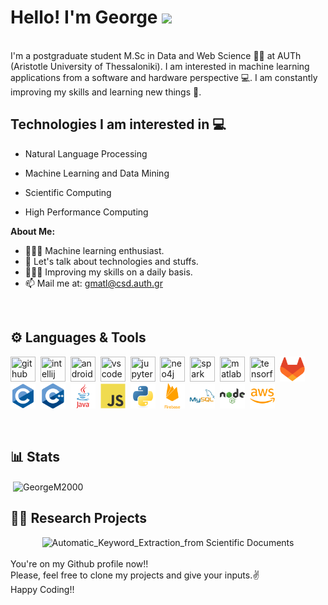 # Hello! I'm George <img src="https://github.com/TheDudeThatCode/TheDudeThatCode/blob/master/Assets/Developer.gif" width="80px">

<br />
I'm a postgraduate student M.Sc in Data and Web Science 👨‍💻 at AUTh (Aristotle University of Thessaloniki). I am interested in machine learning applications from a software and hardware perspective 💻. I am constantly improving my skills and learning new things 🚀.
<br/>

## Technologies I am interested in :computer:

- Natural Language Processing
- Machine Learning and Data Mining
- Scientific Computing
- High Performance Computing

  <!-- <br/>
  <br/>
  <img align="right" alt="GIF" src="https://media.giphy.com/media/ZVik7pBtu9dNS/giphy.gif" />
  </br> -->

**About Me:**

- 👨🏽‍💻 Machine learning enthusiast.
- 💬 Let's talk about technologies and stuffs.
- 👨🏽‍💼 Improving my skills on a daily basis.
- 📫 Mail me at: gmatl@csd.auth.gr
<br/>

## ⚙️ Languages & Tools

<img src="https://user-images.githubusercontent.com/25181517/192108374-8da61ba1-99ec-41d7-80b8-fb2f7c0a4948.png" title="github" width="40" height="40"/>&nbsp;
<img src="https://user-images.githubusercontent.com/25181517/192108890-200809d1-439c-4e23-90d3-b090cf9a4eea.png" title="intellij" width="40" height="40"/>&nbsp;
<img src="https://user-images.githubusercontent.com/25181517/192108895-20dc3343-43e3-4a54-a90e-13a4abbc57b9.png" title="androidstudio" width="40" height="40"/>&nbsp;
<img src="https://user-images.githubusercontent.com/25181517/192108891-d86b6220-e232-423a-bf5f-90903e6887c3.png" title="vscode" width="40" height="40"/>&nbsp;
<img src="https://user-images.githubusercontent.com/25181517/183914128-3fc88b4a-4ac1-40e6-9443-9a30182379b7.png" title="jupyternotebook" width="40" height="40"/>&nbsp;
<img src="https://user-images.githubusercontent.com/25181517/182884027-02cf00e4-6ac5-49a8-816d-3287a26bc5b4.png" title="neo4j" width="40" height="40"/>&nbsp;
<img src="https://user-images.githubusercontent.com/25181517/184357834-eba1eee1-6074-4b9c-8ed3-5373868096cc.png" title="spark" width="40" height="40"/>&nbsp;
<img src="https://user-images.githubusercontent.com/25181517/192106593-610ee31c-995e-4f24-b8e1-0f18eead6fae.png" title="matlab" width="40" height="40"/>&nbsp;
<img src="https://user-images.githubusercontent.com/25181517/223639822-2a01e63a-a7f9-4a39-8930-61431541bc06.png" title="tensorflow" width="40" height="40"/>&nbsp;
<img src="https://github.com/devicons/devicon/blob/master/icons/gitlab/gitlab-original.svg" title="gitlab" alt="gitlab" width="40" height="40"/>&nbsp;
<img src="https://github.com/devicons/devicon/blob/master/icons/c/c-original.svg" title="C" alt="C" width="40" height="40"/>&nbsp;
<img src="https://github.com/devicons/devicon/blob/master/icons/cplusplus/cplusplus-original.svg" title="C++" alt="C++" width="40" height="40"/>&nbsp;
<img src="https://github.com/devicons/devicon/blob/master/icons/java/java-original-wordmark.svg" title="Java" alt="Java" width="40" height="40"/>&nbsp;
<img src="https://github.com/devicons/devicon/blob/master/icons/javascript/javascript-original.svg" title="JavaScript" alt="JavaScript" width="40" height="40"/>&nbsp;
<img src="https://github.com/devicons/devicon/blob/master/icons/python/python-original.svg" title="Python" alt="Python" width="40" height="40"/>&nbsp;
<img src="https://github.com/devicons/devicon/blob/master/icons/firebase/firebase-plain-wordmark.svg" title="Firebase" alt="Firebase" width="40" height="40"/>&nbsp;
<img src="https://github.com/devicons/devicon/blob/master/icons/mysql/mysql-original-wordmark.svg" title="MySQL"  alt="MySQL" width="40" height="40"/>&nbsp;
<img src="https://github.com/devicons/devicon/blob/master/icons/nodejs/nodejs-original-wordmark.svg" title="NodeJS" alt="NodeJS" width="40" height="40"/>&nbsp;
<img src="https://github.com/devicons/devicon/blob/master/icons/amazonwebservices/amazonwebservices-plain-wordmark.svg" title="AWS" alt="AWS" width="40" height="40"/>&nbsp;

<br/>

## 📊 Stats

<p style="text-align: center;">
  <p>
    &nbsp;<img align="center" src="https://github-readme-stats.vercel.app/api/top-langs?username=GeorgeM2000&show_icons=true&locale=en&layout=compact&theme=github_dark" alt="GeorgeM2000"/>
  </p>
</p>

## 👨‍💻 Research Projects
<div align="center">
  <img src="Automatic_Keyword_Extraction_from_Scientific_Documents.png" alt="Automatic_Keyword_Extraction_from Scientific Documents">
</div>





</br>
You're on my Github profile now!!
<br/>
Please, feel free to clone my projects and give your inputs.✌
<br/>
Happy Coding!!
